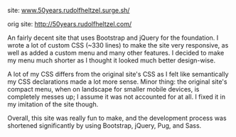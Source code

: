 site: www.50years.rudolfheltzel.surge.sh/

orig site: http://50years.rudolfheltzel.com/

An fairly decent site that uses Bootstrap and jQuery for the foundation. I wrote a lot of custom CSS (~330 lines) to make the site very responsive, as well as added a custom menu and many other features. I decided to make my menu much shorter as I thought it looked much better design-wise.

A lot of my CSS differs from the original site's CSS as I felt like semantically my CSS declarations made a lot more sense. Minor thing: the original site's compact menu, when on landscape for smaller mobile devices, is completely messes up; I assume it was not accounted for at all. I fixed it in my imitation of the site though.

Overall, this site was really fun to make, and the development process was shortened significantly by using Bootstrap, jQuery, Pug, and Sass.